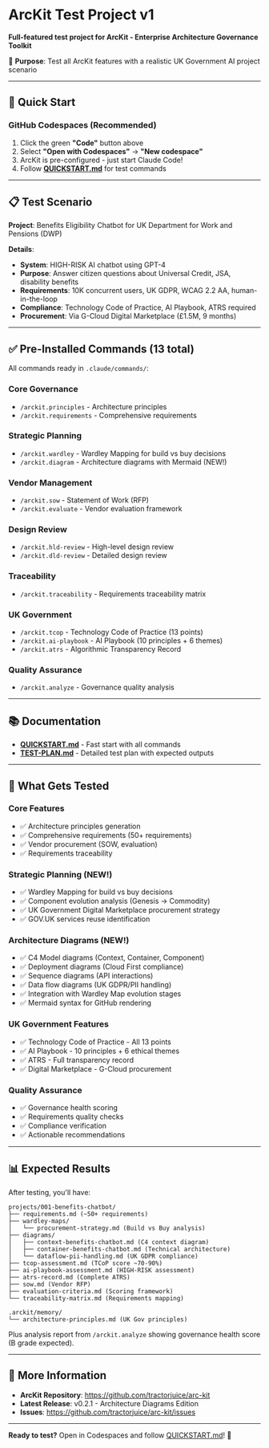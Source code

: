 # ArcKit Test Project v1

**Full-featured test project for ArcKit - Enterprise Architecture Governance Toolkit**

🎯 **Purpose**: Test all ArcKit features with a realistic UK Government AI project scenario

---

## 🚀 Quick Start

### GitHub Codespaces (Recommended)

1. Click the green **"Code"** button above
2. Select **"Open with Codespaces"** → **"New codespace"**
3. ArcKit is pre-configured - just start Claude Code!
4. Follow **[QUICKSTART.md](QUICKSTART.md)** for test commands

---

## 📋 Test Scenario

**Project**: Benefits Eligibility Chatbot for UK Department for Work and Pensions (DWP)

**Details**:
- **System**: HIGH-RISK AI chatbot using GPT-4
- **Purpose**: Answer citizen questions about Universal Credit, JSA, disability benefits
- **Requirements**: 10K concurrent users, UK GDPR, WCAG 2.2 AA, human-in-the-loop
- **Compliance**: Technology Code of Practice, AI Playbook, ATRS required
- **Procurement**: Via G-Cloud Digital Marketplace (£1.5M, 9 months)

---

## ✅ Pre-Installed Commands (13 total)

All commands ready in `.claude/commands/`:

### Core Governance
- `/arckit.principles` - Architecture principles
- `/arckit.requirements` - Comprehensive requirements

### Strategic Planning
- `/arckit.wardley` - Wardley Mapping for build vs buy decisions
- `/arckit.diagram` - Architecture diagrams with Mermaid (NEW!)

### Vendor Management
- `/arckit.sow` - Statement of Work (RFP)
- `/arckit.evaluate` - Vendor evaluation framework

### Design Review
- `/arckit.hld-review` - High-level design review
- `/arckit.dld-review` - Detailed design review

### Traceability
- `/arckit.traceability` - Requirements traceability matrix

### UK Government
- `/arckit.tcop` - Technology Code of Practice (13 points)
- `/arckit.ai-playbook` - AI Playbook (10 principles + 6 themes)
- `/arckit.atrs` - Algorithmic Transparency Record

### Quality Assurance
- `/arckit.analyze` - Governance quality analysis

---

## 📚 Documentation

- **[QUICKSTART.md](QUICKSTART.md)** - Fast start with all commands
- **[TEST-PLAN.md](TEST-PLAN.md)** - Detailed test plan with expected outputs

---

## 🎯 What Gets Tested

### Core Features
- ✅ Architecture principles generation
- ✅ Comprehensive requirements (50+ requirements)
- ✅ Vendor procurement (SOW, evaluation)
- ✅ Requirements traceability

### Strategic Planning (NEW!)
- ✅ Wardley Mapping for build vs buy decisions
- ✅ Component evolution analysis (Genesis → Commodity)
- ✅ UK Government Digital Marketplace procurement strategy
- ✅ GOV.UK services reuse identification

### Architecture Diagrams (NEW!)
- ✅ C4 Model diagrams (Context, Container, Component)
- ✅ Deployment diagrams (Cloud First compliance)
- ✅ Sequence diagrams (API interactions)
- ✅ Data flow diagrams (UK GDPR/PII handling)
- ✅ Integration with Wardley Map evolution stages
- ✅ Mermaid syntax for GitHub rendering

### UK Government Features
- ✅ Technology Code of Practice - All 13 points
- ✅ AI Playbook - 10 principles + 6 ethical themes
- ✅ ATRS - Full transparency record
- ✅ Digital Marketplace - G-Cloud procurement

### Quality Assurance
- ✅ Governance health scoring
- ✅ Requirements quality checks
- ✅ Compliance verification
- ✅ Actionable recommendations

---

## 📊 Expected Results

After testing, you'll have:

```
projects/001-benefits-chatbot/
├── requirements.md (~50+ requirements)
├── wardley-maps/
│   └── procurement-strategy.md (Build vs Buy analysis)
├── diagrams/
│   ├── context-benefits-chatbot.md (C4 context diagram)
│   ├── container-benefits-chatbot.md (Technical architecture)
│   └── dataflow-pii-handling.md (UK GDPR compliance)
├── tcop-assessment.md (TCoP score ~70-90%)
├── ai-playbook-assessment.md (HIGH-RISK assessment)
├── atrs-record.md (Complete ATRS)
├── sow.md (Vendor RFP)
├── evaluation-criteria.md (Scoring framework)
└── traceability-matrix.md (Requirements mapping)

.arckit/memory/
└── architecture-principles.md (UK Gov principles)
```

Plus analysis report from `/arckit.analyze` showing governance health score (B grade expected).

---

## 📖 More Information

- **ArcKit Repository**: https://github.com/tractorjuice/arc-kit
- **Latest Release**: v0.2.1 - Architecture Diagrams Edition
- **Issues**: https://github.com/tractorjuice/arc-kit/issues

---

**Ready to test?** Open in Codespaces and follow [QUICKSTART.md](QUICKSTART.md)! 🚀
